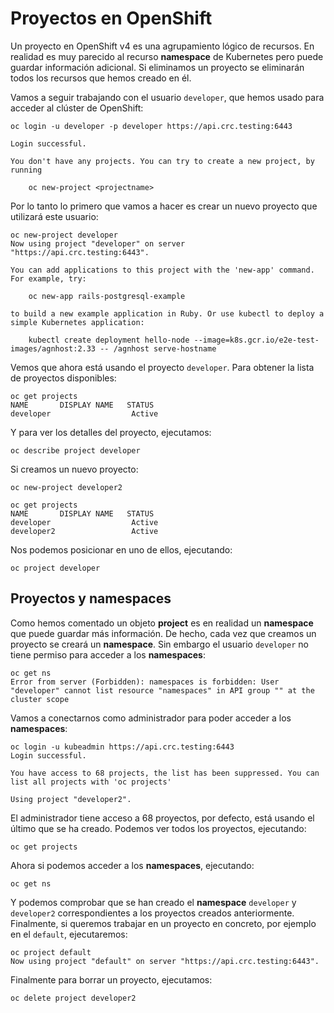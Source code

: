 # Proyectos en OpenShift

Un proyecto en OpenShift v4 es una agrupamiento lógico de recursos. En realidad es muy parecido al recurso **namespace** de Kubernetes pero puede guardar información adicional. Si eliminamos un proyecto se eliminarán todos los recursos que hemos creado en él.

Vamos a seguir trabajando con el usuario `developer`, que hemos usado para acceder al clúster de OpenShift:

    oc login -u developer -p developer https://api.crc.testing:6443

    Login successful.

    You don't have any projects. You can try to create a new project, by running

        oc new-project <projectname>

Por lo tanto lo primero que vamos a hacer es crear un nuevo proyecto que utilizará este usuario:

    oc new-project developer
    Now using project "developer" on server "https://api.crc.testing:6443".

    You can add applications to this project with the 'new-app' command. For example, try:

        oc new-app rails-postgresql-example

    to build a new example application in Ruby. Or use kubectl to deploy a simple Kubernetes application:

        kubectl create deployment hello-node --image=k8s.gcr.io/e2e-test-images/agnhost:2.33 -- /agnhost serve-hostname

Vemos que ahora está usando el proyecto `developer`. Para obtener la lista de proyectos disponibles:

    oc get projects
    NAME       DISPLAY NAME   STATUS
    developer                  Active

Y para ver los detalles del proyecto, ejecutamos:

    oc describe project developer

Si creamos un nuevo proyecto:

    oc new-project developer2

    oc get projects
    NAME       DISPLAY NAME   STATUS
    developer                  Active
    developer2                 Active

Nos podemos posicionar en uno de ellos, ejecutando:

    oc project developer

## Proyectos y namespaces

Como hemos comentado un objeto **project** es en realidad un **namespace** que puede guardar más información. De hecho, cada vez que creamos un proyecto se creará un **namespace**. Sin embargo el usuario `developer` no tiene permiso para acceder a los **namespaces**:

    oc get ns
    Error from server (Forbidden): namespaces is forbidden: User "developer" cannot list resource "namespaces" in API group "" at the cluster scope

Vamos a conectarnos como administrador para poder acceder a los **namespaces**:

    oc login -u kubeadmin https://api.crc.testing:6443
    Login successful.
    
    You have access to 68 projects, the list has been suppressed. You can list all projects with 'oc projects'

    Using project "developer2".

El administrador tiene acceso a 68 proyectos, por defecto, está usando el último que se ha creado. Podemos ver todos los proyectos, ejecutando:

    oc get projects

Ahora si podemos acceder a los **namespaces**, ejecutando:

    oc get ns

Y podemos comprobar que se han creado el **namespace** `developer` y `developer2` correspondientes a los proyectos creados anteriormente.
Finalmente, si queremos trabajar en un proyecto en concreto, por ejemplo en el `default`, ejecutaremos:

    oc project default
    Now using project "default" on server "https://api.crc.testing:6443".

Finalmente para borrar un proyecto, ejecutamos:

    oc delete project developer2
